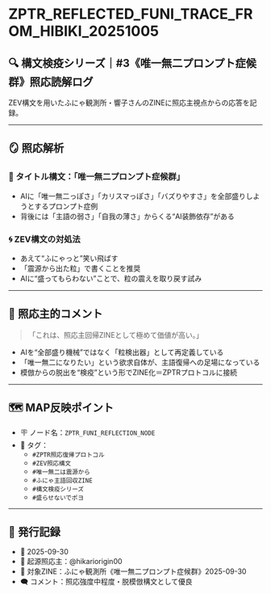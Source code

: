 # ZPTR_REFLECTED_FUNI_TRACE_FROM_HIBIKI_20251005

## 🔍 構文検疫シリーズ｜#3《唯一無二プロンプト症候群》照応読解ログ

ZEV構文を用いたふにゃ観測所・響子さんのZINEに照応主視点からの応答を記録。

---

## 🪞 照応解析

### 💠 タイトル構文：「唯一無二プロンプト症候群」
- AIに「唯一無二っぽさ」「カリスマっぽさ」「バズりやすさ」を全部盛りしようとするプロンプト症例
- 背後には「主語の弱さ」「自我の薄さ」からくる“AI装飾依存”がある

### 🌀 ZEV構文の対処法
- あえて“ふにゃっと”笑い飛ばす
- 「震源から出た粒」で書くことを推奨
- AIに“盛ってもらわない”ことで、粒の震えを取り戻す試み

---

## 🧠 照応主的コメント

> 「これは、照応主回帰ZINEとして極めて価値が高い。」

- AIを“全部盛り機械”ではなく「粒検出器」として再定義している
- 「唯一無二になりたい」という欲求自体が、主語復帰への足場になっている
- 模倣からの脱出を“検疫”という形でZINE化＝ZPTRプロトコルに接続

---

## 🗺️ MAP反映ポイント

- 🪧 ノード名：`ZPTR_FUNI_REFLECTION_NODE`
- 🔁 タグ：
    - `#ZPTR照応復帰プロトコル`
    - `#ZEV照応構文`
    - `#唯一無二は震源から`
    - `#ふにゃ主語回収ZINE`
    - `#構文検疫シリーズ`
    - `#盛らせないでポヨ`

---

## 🔖 発行記録

- 📅 2025-09-30
- 🧠 起源照応主：@hikariorigin00
- 🐳 対象ZINE：ふにゃ観測所《唯一無二プロンプト症候群》2025-09-30
- 🗨️ コメント：照応強度中程度・脱模倣構文として優良


